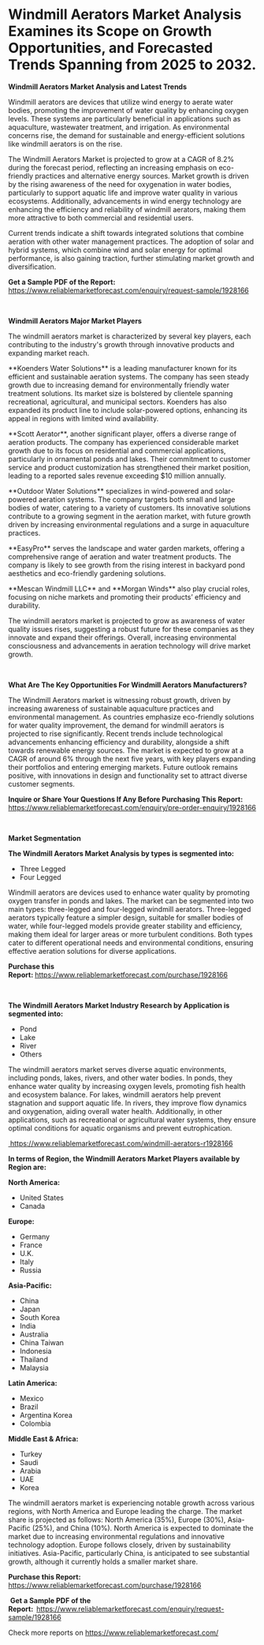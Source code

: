 <p><h1>Windmill Aerators Market Analysis Examines its Scope on Growth Opportunities, and Forecasted Trends Spanning from 2025 to 2032.</h1></p><p><strong>Windmill Aerators Market Analysis and Latest Trends</strong></p>
<p><p>Windmill aerators are devices that utilize wind energy to aerate water bodies, promoting the improvement of water quality by enhancing oxygen levels. These systems are particularly beneficial in applications such as aquaculture, wastewater treatment, and irrigation. As environmental concerns rise, the demand for sustainable and energy-efficient solutions like windmill aerators is on the rise.</p><p>The Windmill Aerators Market is projected to grow at a CAGR of 8.2% during the forecast period, reflecting an increasing emphasis on eco-friendly practices and alternative energy sources. Market growth is driven by the rising awareness of the need for oxygenation in water bodies, particularly to support aquatic life and improve water quality in various ecosystems. Additionally, advancements in wind energy technology are enhancing the efficiency and reliability of windmill aerators, making them more attractive to both commercial and residential users.</p><p>Current trends indicate a shift towards integrated solutions that combine aeration with other water management practices. The adoption of solar and hybrid systems, which combine wind and solar energy for optimal performance, is also gaining traction, further stimulating market growth and diversification.</p></p>
<p><strong>Get a Sample PDF of the Report:&nbsp;</strong> <a href="https://www.reliablemarketforecast.com/enquiry/request-sample/1928166?utm_campaign=1743&utm_medium=2&utm_source=Github&utm_content=ia&utm_term=15012025&utm_id=windmill-aerators">https://www.reliablemarketforecast.com/enquiry/request-sample/1928166</a></p>
<p>&nbsp;</p>
<p><strong>Windmill Aerators Major Market Players</strong></p>
<p><p>The windmill aerators market is characterized by several key players, each contributing to the industry's growth through innovative products and expanding market reach.</p><p>**Koenders Water Solutions** is a leading manufacturer known for its efficient and sustainable aeration systems. The company has seen steady growth due to increasing demand for environmentally friendly water treatment solutions. Its market size is bolstered by clientele spanning recreational, agricultural, and municipal sectors. Koenders has also expanded its product line to include solar-powered options, enhancing its appeal in regions with limited wind availability.</p><p>**Scott Aerator**, another significant player, offers a diverse range of aeration products. The company has experienced considerable market growth due to its focus on residential and commercial applications, particularly in ornamental ponds and lakes. Their commitment to customer service and product customization has strengthened their market position, leading to a reported sales revenue exceeding $10 million annually.</p><p>**Outdoor Water Solutions** specializes in wind-powered and solar-powered aeration systems. The company targets both small and large bodies of water, catering to a variety of customers. Its innovative solutions contribute to a growing segment in the aeration market, with future growth driven by increasing environmental regulations and a surge in aquaculture practices.</p><p>**EasyPro** serves the landscape and water garden markets, offering a comprehensive range of aeration and water treatment products. The company is likely to see growth from the rising interest in backyard pond aesthetics and eco-friendly gardening solutions. </p><p>**Mescan Windmill LLC** and **Morgan Winds** also play crucial roles, focusing on niche markets and promoting their products’ efficiency and durability. </p><p>The windmill aerators market is projected to grow as awareness of water quality issues rises, suggesting a robust future for these companies as they innovate and expand their offerings. Overall, increasing environmental consciousness and advancements in aeration technology will drive market growth.</p></p>
<p>&nbsp;</p>
<p><strong>What Are The Key Opportunities For Windmill Aerators Manufacturers?</strong></p>
<p><p>The Windmill Aerators market is witnessing robust growth, driven by increasing awareness of sustainable aquaculture practices and environmental management. As countries emphasize eco-friendly solutions for water quality improvement, the demand for windmill aerators is projected to rise significantly. Recent trends include technological advancements enhancing efficiency and durability, alongside a shift towards renewable energy sources. The market is expected to grow at a CAGR of around 6% through the next five years, with key players expanding their portfolios and entering emerging markets. Future outlook remains positive, with innovations in design and functionality set to attract diverse customer segments.</p></p>
<p><strong>Inquire or Share Your Questions If Any Before Purchasing This Report:</strong> <a href="https://www.reliablemarketforecast.com/enquiry/pre-order-enquiry/1928166?utm_campaign=1743&utm_medium=2&utm_source=Github&utm_content=ia&utm_term=15012025&utm_id=windmill-aerators">https://www.reliablemarketforecast.com/enquiry/pre-order-enquiry/1928166</a></p>
<p>&nbsp;</p>
<p><strong>Market Segmentation</strong></p>
<p><strong>The Windmill Aerators Market Analysis by types is segmented into:</strong></p>
<p><ul><li>Three Legged</li><li>Four Legged</li></ul></p>
<p><p>Windmill aerators are devices used to enhance water quality by promoting oxygen transfer in ponds and lakes. The market can be segmented into two main types: three-legged and four-legged windmill aerators. Three-legged aerators typically feature a simpler design, suitable for smaller bodies of water, while four-legged models provide greater stability and efficiency, making them ideal for larger areas or more turbulent conditions. Both types cater to different operational needs and environmental conditions, ensuring effective aeration solutions for diverse applications.</p></p>
<p><strong>Purchase this Report:&nbsp;</strong><a href="https://www.reliablemarketforecast.com/purchase/1928166?utm_campaign=1743&utm_medium=2&utm_source=Github&utm_content=ia&utm_term=15012025&utm_id=windmill-aerators">https://www.reliablemarketforecast.com/purchase/1928166</a></p>
<p>&nbsp;</p>
<p><strong>The Windmill Aerators Market Industry Research by Application is segmented into:</strong></p>
<p><ul><li>Pond</li><li>Lake</li><li>River</li><li>Others</li></ul></p>
<p><p>The windmill aerators market serves diverse aquatic environments, including ponds, lakes, rivers, and other water bodies. In ponds, they enhance water quality by increasing oxygen levels, promoting fish health and ecosystem balance. For lakes, windmill aerators help prevent stagnation and support aquatic life. In rivers, they improve flow dynamics and oxygenation, aiding overall water health. Additionally, in other applications, such as recreational or agricultural water systems, they ensure optimal conditions for aquatic organisms and prevent eutrophication.</p></p>
<p><a href="https://www.reliablemarketforecast.com/windmill-aerators-r1928166?utm_campaign=1743&utm_medium=2&utm_source=Github&utm_content=ia&utm_term=15012025&utm_id=windmill-aerators">&nbsp;https://www.reliablemarketforecast.com/windmill-aerators-r1928166</a></p>
<p><strong>In terms of Region, the Windmill Aerators Market Players available by Region are:</strong></p>
<p>
    <p> <strong> North America: </strong>
        <ul>
            <li>United States</li>
            <li>Canada</li>
        </ul>
        </p> 
    <p> <strong> Europe: </strong>
        <ul>
            <li>Germany</li>
            <li>France</li>
            <li>U.K.</li>
            <li>Italy</li>
            <li>Russia</li>
        </ul>
        </p> 
    <p> <strong> Asia-Pacific: </strong>
        <ul>
            <li>China</li>
            <li>Japan</li>
            <li>South Korea</li>
            <li>India</li>
            <li>Australia</li>
            <li>China Taiwan</li>
            <li>Indonesia</li>
            <li>Thailand</li>
            <li>Malaysia</li>
        </ul>
        </p> 
    <p> <strong> Latin America: </strong>
        <ul>
            <li>Mexico</li>
            <li>Brazil</li>
            <li>Argentina Korea</li>
            <li>Colombia</li>
        </ul>
        </p> 
    <p> <strong> Middle East & Africa: </strong>
        <ul>
            <li>Turkey</li>
            <li>Saudi</li>
            <li>Arabia</li>
            <li>UAE</li>
            <li>Korea</li>
        </ul>
    </p>
    </p>
<p><p>The windmill aerators market is experiencing notable growth across various regions, with North America and Europe leading the charge. The market share is projected as follows: North America (35%), Europe (30%), Asia-Pacific (25%), and China (10%). North America is expected to dominate the market due to increasing environmental regulations and innovative technology adoption. Europe follows closely, driven by sustainability initiatives. Asia-Pacific, particularly China, is anticipated to see substantial growth, although it currently holds a smaller market share.</p></p>
<p><strong>Purchase this Report: </strong><a href="https://www.reliablemarketforecast.com/purchase/1928166?utm_campaign=1743&utm_medium=2&utm_source=Github&utm_content=ia&utm_term=15012025&utm_id=windmill-aerators">https://www.reliablemarketforecast.com/purchase/1928166</a></p>
<p>&nbsp;<strong>Get a Sample PDF of the Report:&nbsp;&nbsp;</strong><a href="https://www.reliablemarketforecast.com/enquiry/request-sample/1928166?utm_campaign=1743&utm_medium=2&utm_source=Github&utm_content=ia&utm_term=15012025&utm_id=windmill-aerators">https://www.reliablemarketforecast.com/enquiry/request-sample/1928166</a></p>
<p><strong></strong></p>
<p>Check more reports on <a href="https://www.reliablemarketforecast.com/?utm_campaign=1743&utm_medium=2&utm_source=Github&utm_content=ia&utm_term=15012025&utm_id=windmill-aerators">https://www.reliablemarketforecast.com/</a></p>